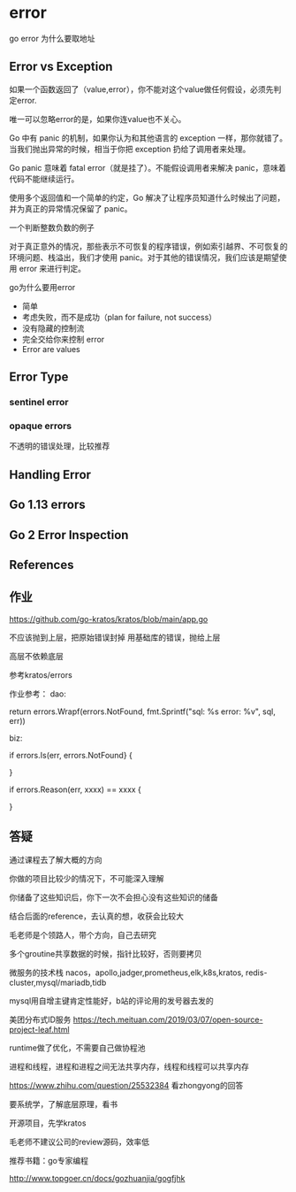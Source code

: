 # error

go error 为什么要取地址

## Error vs Exception

如果一个函数返回了（value,error），你不能对这个value做任何假设，必须先判定error.

唯一可以忽略error的是，如果你连value也不关心。

Go 中有 panic 的机制，如果你认为和其他语言的 exception 一样，那你就错了。当我们抛出异常的时候，相当于你把 exception 扔给了调用者来处理。

Go panic 意味着 fatal error（就是挂了）。不能假设调用者来解决 panic，意味着代码不能继续运行。

使用多个返回值和一个简单的约定，Go 解决了让程序员知道什么时候出了问题，并为真正的异常情况保留了 panic。

一个判断整数负数的例子

对于真正意外的情况，那些表示不可恢复的程序错误，例如索引越界、不可恢复的环境问题、栈溢出，我们才使用 panic。对于其他的错误情况，我们应该是期望使用 error 来进行判定。

go为什么要用error
- 简单
- 考虑失败，而不是成功（plan for failure, not success）
- 没有隐藏的控制流
- 完全交给你来控制 error
- Error are values

## Error Type

### sentinel error

### opaque errors

不透明的错误处理，比较推荐



## Handling Error


## Go 1.13 errors


## Go 2 Error Inspection


## References

## 作业

https://github.com/go-kratos/kratos/blob/main/app.go

不应该抛到上层，把原始错误封掉
用基础库的错误，抛给上层

高层不依赖底层

参考kratos/errors

作业参考：
dao: 

 return errors.Wrapf(errors.NotFound, fmt.Sprintf("sql: %s error: %v", sql, err))


biz:

if errors.Is(err, errors.NotFound} {

}

if errors.Reason(err, xxxx) == xxxx {

}

## 答疑

通过课程去了解大概的方向

你做的项目比较少的情况下，不可能深入理解

你储备了这些知识后，你下一次不会担心没有这些知识的储备

结合后面的reference，去认真的想，收获会比较大

毛老师是个领路人，带个方向，自己去研究

多个groutine共享数据的时候，指针比较好，否则要拷贝

微服务的技术栈
nacos，apollo,jadger,prometheus,elk,k8s,kratos,
redis-cluster,mysql/mariadb,tidb

mysql用自增主键肯定性能好，b站的评论用的发号器去发的

美团分布式ID服务
https://tech.meituan.com/2019/03/07/open-source-project-leaf.html

runtime做了优化，不需要自己做协程池

进程和线程，进程和进程之间无法共享内存，线程和线程可以共享内存

https://www.zhihu.com/question/25532384
看zhongyong的回答

要系统学，了解底层原理，看书

开源项目，先学kratos

毛老师不建议公司的review源码，效率低

推荐书籍：go专家编程

http://www.topgoer.cn/docs/gozhuanjia/gogfjhk

